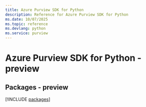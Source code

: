 ```yaml
---
title: Azure Purview SDK for Python
description: Reference for Azure Purview SDK for Python
ms.date: 10/07/2025
ms.topic: reference
ms.devlang: python
ms.service: purview
---
```

# Azure Purview SDK for Python - preview
## Packages - preview
[!INCLUDE [packages](purview-index.md)]